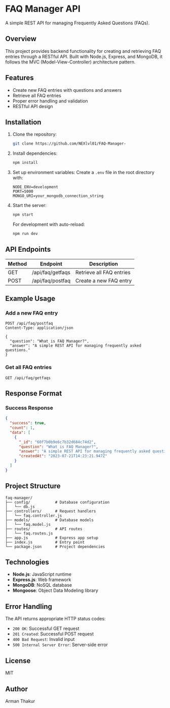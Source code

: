 # FAQ Manager API

A simple REST API for managing Frequently Asked Questions (FAQs).

## Overview

This project provides backend functionality for creating and retrieving FAQ entries through a RESTful API. Built with Node.js, Express, and MongoDB, it follows the MVC (Model-View-Controller) architecture pattern.

## Features

- Create new FAQ entries with questions and answers
- Retrieve all FAQ entries
- Proper error handling and validation
- RESTful API design

## Installation

1. Clone the repository:
   ```bash
   git clone https://github.com/NEXlvl01/FAQ-Manager-
   ```

2. Install dependencies:
   ```bash
   npm install
   ```

3. Set up environment variables:
   Create a `.env` file in the root directory with:
   ```
   NODE_ENV=development
   PORT=5000
   MONGO_URI=your_mongodb_connection_string
   ```

4. Start the server:
   ```bash
   npm start
   ```
   For development with auto-reload:
   ```bash
   npm run dev
   ```

## API Endpoints

| Method | Endpoint | Description |
|--------|----------|-------------|
| GET    | /api/faq/getfaqs | Retrieve all FAQ entries |
| POST   | /api/faq/postfaq | Create a new FAQ entry |

## Example Usage

### Add a new FAQ entry
```http
POST /api/faq/postfaq
Content-Type: application/json

{
  "question": "What is FAQ Manager?",
  "answer": "A simple REST API for managing frequently asked questions."
}
```

### Get all FAQ entries
```http
GET /api/faq/getfaqs
```

## Response Format

### Success Response
```json
{
  "success": true,
  "count": 1,
  "data": [
    {
      "_id": "60f7b0b9e6c7b32d684c74d2",
      "question": "What is FAQ Manager?",
      "answer": "A simple REST API for managing frequently asked questions.",
      "createdAt": "2023-07-21T14:23:21.947Z"
    }
  ]
}
```

## Project Structure

```
faq-manager/
├── config/           # Database configuration
│   └── db.js
├── controllers/      # Request handlers
│   └── faq.controller.js
├── models/           # Database models
│   └── faq.model.js
├── routes/           # API routes
│   └── faq.routes.js
├── app.js            # Express app setup
├── index.js          # Entry point
└── package.json      # Project dependencies
```

## Technologies

- **Node.js**: JavaScript runtime
- **Express.js**: Web framework
- **MongoDB**: NoSQL database
- **Mongoose**: Object Data Modeling library

## Error Handling

The API returns appropriate HTTP status codes:
- `200 OK`: Successful GET request
- `201 Created`: Successful POST request
- `400 Bad Request`: Invalid input
- `500 Internal Server Error`: Server-side error

## License

MIT

## Author

Arman Thakur